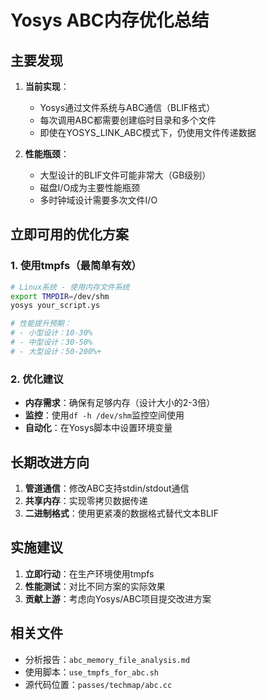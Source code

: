 # Yosys ABC内存优化总结

## 主要发现

1. **当前实现**：
   - Yosys通过文件系统与ABC通信（BLIF格式）
   - 每次调用ABC都需要创建临时目录和多个文件
   - 即使在YOSYS_LINK_ABC模式下，仍使用文件传递数据

2. **性能瓶颈**：
   - 大型设计的BLIF文件可能非常大（GB级别）
   - 磁盘I/O成为主要性能瓶颈
   - 多时钟域设计需要多次文件I/O

## 立即可用的优化方案

### 1. 使用tmpfs（最简单有效）

```bash
# Linux系统 - 使用内存文件系统
export TMPDIR=/dev/shm
yosys your_script.ys

# 性能提升预期：
# - 小型设计：10-30%
# - 中型设计：30-50%
# - 大型设计：50-200%+
```

### 2. 优化建议

- **内存需求**：确保有足够内存（设计大小的2-3倍）
- **监控**：使用`df -h /dev/shm`监控空间使用
- **自动化**：在Yosys脚本中设置环境变量

## 长期改进方向

1. **管道通信**：修改ABC支持stdin/stdout通信
2. **共享内存**：实现零拷贝数据传递
3. **二进制格式**：使用更紧凑的数据格式替代文本BLIF

## 实施建议

1. **立即行动**：在生产环境使用tmpfs
2. **性能测试**：对比不同方案的实际效果
3. **贡献上游**：考虑向Yosys/ABC项目提交改进方案

## 相关文件

- 分析报告：`abc_memory_file_analysis.md`
- 使用脚本：`use_tmpfs_for_abc.sh`
- 源代码位置：`passes/techmap/abc.cc`